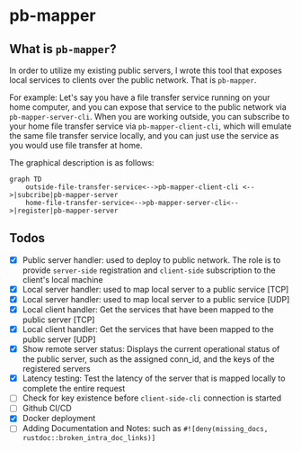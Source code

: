 # pb-mapper
## What is `pb-mapper`?
In order to utilize my existing public servers, I wrote this tool that exposes local services to clients over the public network. That is `pb-mapper`.

For example:
Let's say you have a file transfer service running on your home computer, and you can expose that service to the public network via `pb-mapper-server-cli`. When you are working outside, you can subscribe to your home file transfer service via `pb-mapper-client-cli`, which will emulate the same file transfer service locally, and you can just use the service as you would use file transfer at home.

The graphical description is as follows:
```mermaid
graph TD
    outside-file-transfer-service<-->pb-mapper-client-cli <-->|subcribe|pb-mapper-server
    home-file-transfer-service<-->pb-mapper-server-cli<-->|register|pb-mapper-server
```

## Todos
- [x] Public server handler: used to deploy to public network. The role is to provide `server-side` registration and `client-side` subscription to the client's local machine
- [x] Local server handler: used to map local server to a public service [TCP]
- [x] Local server handler: used to map local server to a public service [UDP]
- [x] Local client handler: Get the services that have been mapped to the public server [TCP]
- [x] Local client handler: Get the services that have been mapped to the public server [UDP]
- [x] Show remote server status: Displays the current operational status of the public server, such as the assigned conn_id, and the keys of the registered servers
- [x] Latency testing: Test the latency of the server that is mapped locally to complete the entire request
- [ ] Check for key existence before `client-side-cli` connection is started
- [ ] Github CI/CD
- [x] Docker deployment
- [ ] Adding Documentation and Notes: such as `#![deny(missing_docs, rustdoc::broken_intra_doc_links)]` 